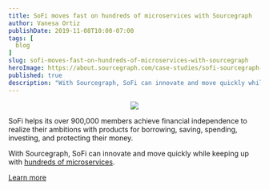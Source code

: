 ```yaml
---
title: SoFi moves fast on hundreds of microservices with Sourcegraph
author: Vanesa Ortiz
publishDate: 2019-11-08T10:00-07:00
tags: [
  blog
]
slug: sofi-moves-fast-on-hundreds-of-microservices-with-sourcegraph
heroImage: https://about.sourcegraph.com/case-studies/sofi-sourcegraph-case-study.jpg
published: true
description: "With Sourcegraph, SoFi can innovate and move quickly while keeping up with hundreds of microservices."
---
```


<p style="text-align: center">
  <img src="https://about.sourcegraph.com/case-studies/sofi-sourcegraph-case-study-og-embed.jpg" />
</p>

SoFi helps its over 900,000 members achieve financial independence to realize their ambitions with products for borrowing, saving, spending, investing, and protecting their money. 

With Sourcegraph, SoFi can innovate and move quickly while keeping up with [hundreds of microservices](/case-studies/sofi-moves-fast-on-hundreds-of-microservices-with-sourcegraph).

<a href="/case-studies/sofi-moves-fast-on-hundreds-of-microservices-with-sourcegraph" class="btn btn-primary mt-4">Learn more</a>
